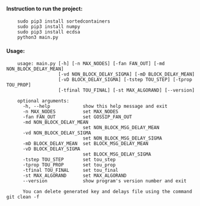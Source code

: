#### Instruction to run the project:

        sudo pip3 install sortedcontainers
        sudo pip3 install numpy
        sudo pip3 install ecdsa
        python3 main.py
        
#### Usage:

        usage: main.py [-h] [-n MAX_NODES] [-fan FAN_OUT] [-md NON_BLOCK_DELAY_MEAN]
                       [-vd NON_BLOCK_DELAY_SIGMA] [-mD BLOCK_DELAY_MEAN]
                       [-vD BLOCK_DELAY_SIGMA] [-tstep TOU_STEP] [-tprop TOU_PROP]
                       [-tfinal TOU_FINAL] [-st MAX_ALGORAND] [--version]

        optional arguments:
          -h, --help            show this help message and exit
          -n MAX_NODES          set MAX_NODES
          -fan FAN_OUT          set GOSSIP_FAN_OUT
          -md NON_BLOCK_DELAY_MEAN
                                set NON_BLOCK_MSG_DELAY_MEAN
          -vd NON_BLOCK_DELAY_SIGMA
                                set NON_BLOCK_MSG_DELAY_SIGMA
          -mD BLOCK_DELAY_MEAN  set BLOCK_MSG_DELAY_MEAN
          -vD BLOCK_DELAY_SIGMA
                                set BLOCK_MSG_DELAY_SIGMA
          -tstep TOU_STEP       set tou_step
          -tprop TOU_PROP       set tou_prop
          -tfinal TOU_FINAL     set tou_final
          -st MAX_ALGORAND      set MAX_ALGORAND
          --version             show program's version number and exit
          
          You can delete generated key and delays file using the command git clean -f

